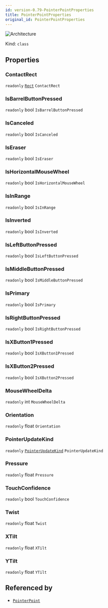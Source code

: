 ```yaml
---
id: version-0.79-PointerPointProperties
title: PointerPointProperties
original_id: PointerPointProperties
---
```


![Architecture](https://img.shields.io/badge/architecture-new_only-blue)

Kind: `class`

## Properties
### ContactRect
`readonly`  [`Rect`](https://docs.microsoft.com/uwp/api/Windows.Foundation.Rect) `ContactRect`

### IsBarrelButtonPressed
`readonly`  bool `IsBarrelButtonPressed`

### IsCanceled
`readonly`  bool `IsCanceled`

### IsEraser
`readonly`  bool `IsEraser`

### IsHorizontalMouseWheel
`readonly`  bool `IsHorizontalMouseWheel`

### IsInRange
`readonly`  bool `IsInRange`

### IsInverted
`readonly`  bool `IsInverted`

### IsLeftButtonPressed
`readonly`  bool `IsLeftButtonPressed`

### IsMiddleButtonPressed
`readonly`  bool `IsMiddleButtonPressed`

### IsPrimary
`readonly`  bool `IsPrimary`

### IsRightButtonPressed
`readonly`  bool `IsRightButtonPressed`

### IsXButton1Pressed
`readonly`  bool `IsXButton1Pressed`

### IsXButton2Pressed
`readonly`  bool `IsXButton2Pressed`

### MouseWheelDelta
`readonly`  int `MouseWheelDelta`

### Orientation
`readonly`  float `Orientation`

### PointerUpdateKind
`readonly`  [`PointerUpdateKind`](PointerUpdateKind) `PointerUpdateKind`

### Pressure
`readonly`  float `Pressure`

### TouchConfidence
`readonly`  bool `TouchConfidence`

### Twist
`readonly`  float `Twist`

### XTilt
`readonly`  float `XTilt`

### YTilt
`readonly`  float `YTilt`

## Referenced by
- [`PointerPoint`](PointerPoint)
